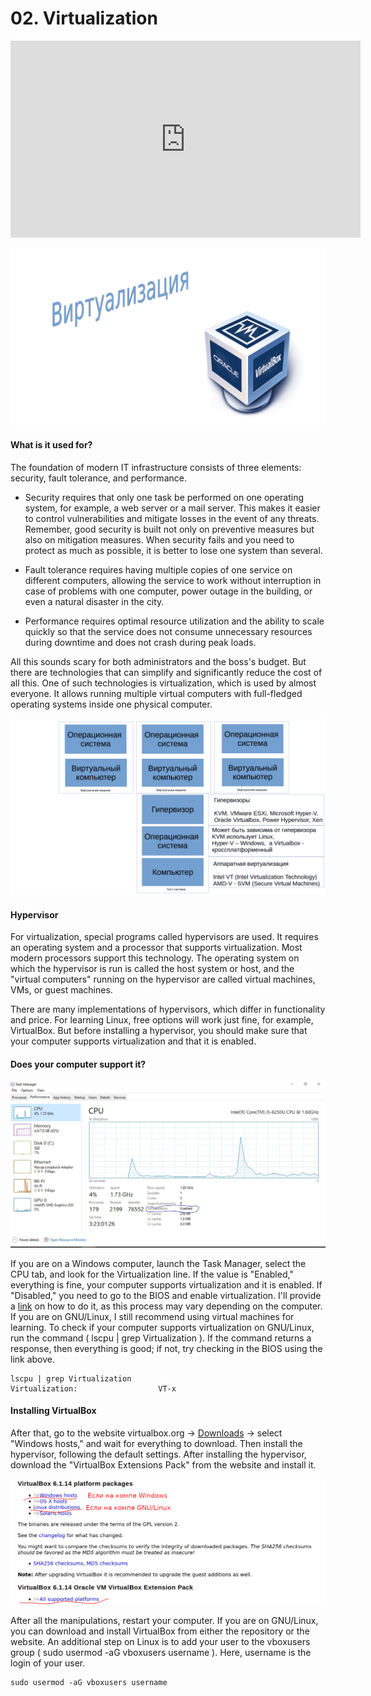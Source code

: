 # 02. Virtualization

<iframe width='560' height='315' src="https://www.youtube.com/embed/CpOXaYOykp8" title='YouTube video player' frameborder='0' allow='accelerometer; autoplay; clipboard-write; encrypted-media; gyroscope; picture-in-picture' allowfullscreen></iframe>

![](images/logo.png)

#### What is it used for?

The foundation of modern IT infrastructure consists of three elements: security, fault tolerance, and performance.

- Security requires that only one task be performed on one operating system, for example, a web server or a mail server. This makes it easier to control vulnerabilities and mitigate losses in the event of any threats. Remember, good security is built not only on preventive measures but also on mitigation measures. When security fails and you need to protect as much as possible, it is better to lose one system than several.

- Fault tolerance requires having multiple copies of one service on different computers, allowing the service to work without interruption in case of problems with one computer, power outage in the building, or even a natural disaster in the city.

- Performance requires optimal resource utilization and the ability to scale quickly so that the service does not consume unnecessary resources during downtime and does not crash during peak loads.

All this sounds scary for both administrators and the boss's budget. But there are technologies that can simplify and significantly reduce the cost of all this. One of such technologies is virtualization, which is used by almost everyone. It allows running multiple virtual computers with full-fledged operating systems inside one physical computer.

![](images/virtualization.png)

#### Hypervisor

For virtualization, special programs called hypervisors are used. It requires an operating system and a processor that supports virtualization. Most modern processors support this technology. The operating system on which the hypervisor is run is called the host system or host, and the "virtual computers" running on the hypervisor are called virtual machines, VMs, or guest machines.

There are many implementations of hypervisors, which differ in functionality and price. For learning Linux, free options will work just fine, for example, VirtualBox. But before installing a hypervisor, you should make sure that your computer supports virtualization and that it is enabled.

#### Does your computer support it?

![](images/virtualizationwin.jpg)

If you are on a Windows computer, launch the Task Manager, select the CPU tab, and look for the Virtualization line. If the value is "Enabled," everything is fine, your computer supports virtualization and it is enabled. If "Disabled," you need to go to the BIOS and enable virtualization. I'll provide a [link](https://2nwiki.2n.cz/pages/viewpage.action?pageId=75202968) on how to do it, as this process may vary depending on the computer. If you are on GNU/Linux, I still recommend using virtual machines for learning. To check if your computer supports virtualization on GNU/Linux, run the command ( lscpu | grep Virtualization ). If the command returns a response, then everything is good; if not, try checking in the BIOS using the link above.

```
lscpu | grep Virtualization
Virtualization:                  VT-x
```

#### Installing VirtualBox

After that, go to the website virtualbox.org -> [Downloads](https://www.virtualbox.org/wiki/Downloads) -> select "Windows hosts," and wait for everything to download. Then install the hypervisor, following the default settings. After installing the hypervisor, download the "VirtualBox Extensions Pack" from the website and install it.

![](images/virtualboxorg.png)

After all the manipulations, restart your computer. If you are on GNU/Linux, you can download and install VirtualBox from either the repository or the website. An additional step on Linux is to add your user to the vboxusers group ( sudo usermod -aG vboxusers username ). Here, username is the login of your user.

```
sudo usermod -aG vboxusers username
```
